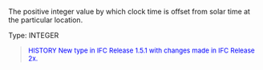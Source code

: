 The positive integer value by which clock time is offset from solar time at the particular location.

Type: INTEGER

> <font size="-1" color="#0000FF">HISTORY New type in IFC Release 1.5.1 with changes made in IFC Release 2x.
</font>